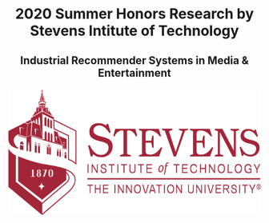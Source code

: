# <p align = 'center'> 2020 Summer Honors Research by Stevens Intitute of Technology </p>
## <p align = 'center'>  Industrial Recommender Systems in Media & Entertainment </p>
<p align = 'center'> <img width="600" img height="250" src = https://github.com/siddh30/2020-Summer-Honors-Research/blob/master/Images/Logo.png </p>
  

